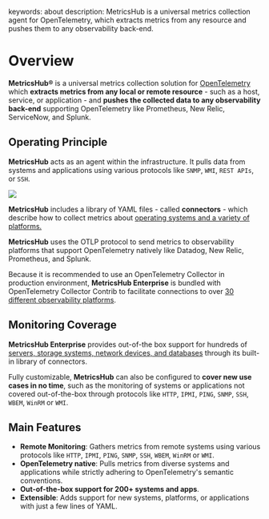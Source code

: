 keywords: about
description: MetricsHub is a universal metrics collection agent for OpenTelemetry, which extracts metrics from any resource and pushes them to any observability back-end.

# Overview

<!-- MACRO{toc|fromDepth=1|toDepth=2|id=toc} -->

**MetricsHub®** is a universal metrics collection solution for [OpenTelemetry](https://opentelemetry.io/docs) which **extracts metrics from any local or remote resource** - such as a host, service, or application - and **pushes the collected data to any observability back-end** supporting OpenTelemetry like Prometheus, New Relic, ServiceNow, and Splunk.

## Operating Principle

**MetricsHub** acts as an agent within the infrastructure. It pulls data from systems and applications using various protocols like `SNMP`, `WMI`, `REST APIs`, or `SSH`.

![](./images/otel-metricshub.png)

**MetricsHub**  includes a library of YAML files - called **connectors** - which describe how to collect metrics about [operating systems and a variety of platforms.](metricshub-connectors-directory.html)

**MetricsHub**  uses the OTLP protocol to send metrics to observability platforms that support OpenTelemetry natively like Datadog, New Relic, Prometheus, and Splunk.

Because it is recommended to use an OpenTelemetry Collector in production environment, **MetricsHub Enterprise** is bundled with OpenTelemetry Collector Contrib to facilitate connections to over [30 different observability platforms](https://opentelemetry.io/ecosystem/registry/?component=exporter).

## Monitoring Coverage

**MetricsHub Enterprise** provides out-of-the box support for hundreds of  [servers, storage systems, network devices, and databases](metricshub-connectors-directory.html) through its built-in library of connectors.

Fully customizable, **MetricsHub** can also be configured to **cover new use cases in no time**, such as the monitoring of systems or applications not covered out-of-the-box through protocols like `HTTP`, `IPMI`, `PING`, `SNMP`, `SSH`, `WBEM`, `WinRM` or `WMI`.

## Main Features

* **Remote Monitoring**: Gathers metrics from remote systems using various protocols like `HTTP`, `IPMI`, `PING`, `SNMP`, `SSH`, `WBEM`, `WinRM` or `WMI`.
* **OpenTelemetry native**: Pulls metrics from diverse systems and applications while strictly adhering to OpenTelemetry's semantic conventions.
* **Out-of-the-box support for 200+ systems and apps**.
* **Extensible**: Adds support for new systems, platforms, or applications with just a few lines of YAML.